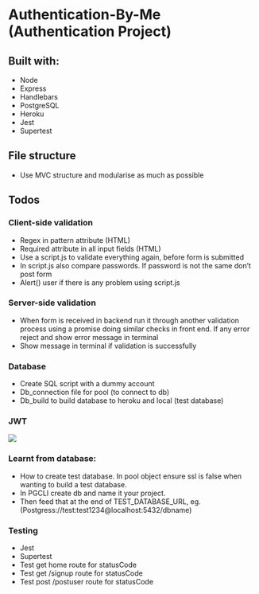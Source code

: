 # Authentication-By-Me (Authentication Project)

## Built with:

- Node
- Express
- Handlebars
- PostgreSQL
- Heroku
- Jest 
- Supertest

## File structure
- Use MVC structure and modularise as much as possible

## Todos
### Client-side validation
- Regex in pattern attribute (HTML)
- Required attribute in all input fields (HTML)
- Use a script.js to validate everything again, before form is submitted
- In script.js also compare passwords. If password is not the same don’t post form
- Alert() user if there is any problem using script.js

### Server-side validation
- When form is received in backend run it through another validation process using a promise doing similar checks in front end. If any error  reject and show error message in terminal
- Show message in terminal if validation is successfully

### Database
- Create SQL script with a dummy account
- Db_connection file for pool (to connect to db)
- Db_build to build database to heroku and local (test database)

### JWT 

![](https://cdn-images-1.medium.com/max/1600/1*SSXUQJ1dWjiUrDoKaaiGLA.png)


### Learnt from database:
- How to create test database. In pool object ensure ssl is false when wanting to build a test database.
- In PGCLI create db and name it your project. 
- Then feed that at the end of TEST_DATABASE_URL, eg. (Postgress://test:test1234@localhost:5432/dbname)

### Testing

- Jest
- Supertest
- Test get home route for statusCode
- Test get /signup route for statusCode
- Test post /postuser route for statusCode 
